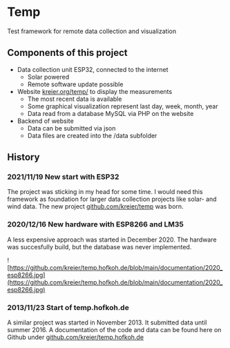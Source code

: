 # Temp
Test framework for remote data collection and visualization

## Components of this project

- Data collection unit ESP32, connected to the internet
  - Solar powered
  - Remote software update possible
- Website [kreier.org/temp/](https://kreier.org/temp/) to display the measurements
  - The most recent data is available
  - Some graphical visualization represent last day, week, month, year
  - Data read from a database MySQL via PHP on the website
- Backend of website
  - Data can be submitted via json
  - Data files are created into the /data subfolder

## History

### 2021/11/19 New start with ESP32

The project was sticking in my head for some time. I would need this framework as foundation for larger data collection projects like solar- and wind data. The new project [github.com/kreier/temp](https://github.com/kreier/temp/) was born.

### 2020/12/16 New hardware with ESP8266 and LM35

A less expensive approach was started in December 2020. The hardware was succesfully build, but the database was never implemented.

![https://github.com/kreier/temp.hofkoh.de/blob/main/documentation/2020_esp8266.jpg](https://github.com/kreier/temp.hofkoh.de/blob/main/documentation/2020_esp8266.jpg)

### 2013/11/23 Start of temp.hofkoh.de

A similar project was started in November 2013. It submitted data until summer 2016. A documentation of the code and data can be found here on Github under [github.com/kreier/temp.hofkoh.de](https://github.com/kreier/temp.hofkoh.de)
